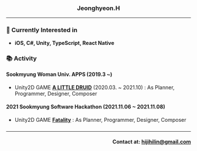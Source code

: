### <div align= center>Jeonghyeon.H</div>
---
### <div align= left>🎈 Currently Interested in</div>
* **iOS, C#, Unity, TypeScript, React Native**
### 📚 Activity
#### **Sookmyung Woman Univ. APPS (2019.3 ~)**
* Unity2D GAME **[A LITTLE DRUID](https://github.com/DARK-EGG/A-LITTLE-DRUID, "Visit A Little Druid Repo")** (2020.03. ~ 2021.10) : As Planner, Programmer, Designer, Composer
#### **2021 Sookmyung Software Hackathon (2021.11.06 ~ 2021.11.08)**
* Unity2D GAME **[Fatality](https://github.com/2021-Unity-Fatality/Fatality, "Visit Fatality Repo")** : As Planner, Programmer, Designer, Composer
###
---
#### <div align = right> Contact at: hijihilin@gmail.com</div>

